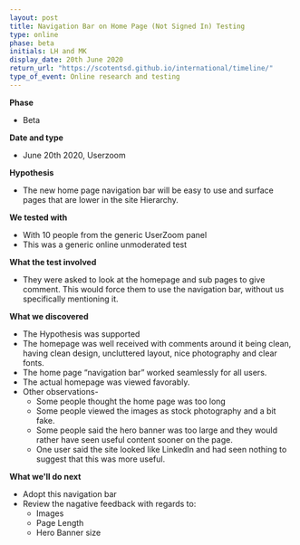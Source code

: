 ```yaml
---
layout: post
title: Navigation Bar on Home Page (Not Signed In) Testing
type: online
phase: beta
initials: LH and MK
display_date: 20th June 2020
return_url: "https://scotentsd.github.io/international/timeline/"
type_of_event: Online research and testing
---
```


**Phase**
- Beta

**Date and type**
- June 20th 2020,  Userzoom




**Hypothesis**
- The new home page navigation bar will be easy to use and surface pages that are lower in the site Hierarchy.

**We tested with**
- With 10 people from the generic UserZoom panel
- This was a generic online unmoderated test

**What the test involved**
- They were asked to look at the homepage and sub pages to give comment. 
This would force them to use the navigation bar, without us specifically mentioning it.
 

**What we discovered**
- The Hypothesis was supported
- The homepage was well received with comments around it being clean, having clean design, uncluttered layout, nice photography and clear fonts.
- The home page “navigation bar” worked seamlessly for all users. 
- The actual homepage was viewed favorably. 
- Other observations- 
   - Some people thought the home page was too long
   - Some people viewed the images as stock photography and a bit fake. 
   - Some people said the hero banner was too large and they would rather have seen useful content sooner on the page.  
   - One user said the site looked like LinkedIn and had seen nothing to suggest that this was more useful. 


**What we'll do next**
- Adopt this navigation bar
- Review the nagative feedback with regards to:  
   - Images
   - Page Length
   - Hero Banner size
   

